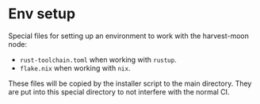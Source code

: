 # Env setup

Special files for setting up an environment to work with the harvest-moon node:

- `rust-toolchain.toml` when working with `rustup`.
- `flake.nix` when working with `nix`.

These files will be copied by the installer script to the main directory. They are
put into this special directory to not interfere with the normal CI.

